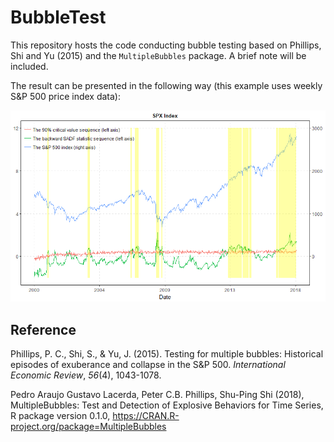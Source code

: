 # BubbleTest

This repository hosts the code conducting bubble testing based on Phillips, Shi and Yu (2015) and the `MultipleBubbles` package. A brief note will be included.

The result can be presented in the following way (this example uses weekly S&P 500 price index data):

![Weekly S&P 500 data](SPX_combine.png)



## Reference

Phillips, P. C., Shi, S., & Yu, J. (2015). Testing for multiple bubbles: Historical episodes of exuberance and collapse in the S&P 500. *International Economic Review*, *56*(4), 1043-1078. 

Pedro Araujo Gustavo Lacerda, Peter C.B. Phillips, Shu-Ping Shi (2018), MultipleBubbles: Test and Detection of Explosive Behaviors for Time Series, R package version 0.1.0, https://CRAN.R-project.org/package=MultipleBubbles
